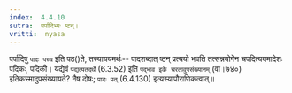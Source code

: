 ```yaml
---
index:  4.4.10
sutra:  पर्पादिभ्यः ष्टन्।
vritti:  nyasa
---
```


पर्पादिषु `पादः पच्च` इति पठ()ते, तस्याययमर्थः-- पादशब्दात् ष्ठन् प्रत्ययो भवति तत्सन्नयोगेन चपदित्ययमादेशः पदिकः, पदिकी। यद्येवं `पद्यत्यतदर्थे` (6.3.52) इति `पद्भाव इके चरतावुपसंख्यानम्` (वा।७४०) इतिकस्मादुपसंख्यायते? नैष दोषः; `पादः पत्` (6.4.130) इत्यस्यापौराणिकत्वात्॥
